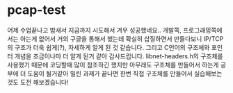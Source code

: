 # pcap-test
어제 수업끝나고 밤새서 지금까지 시도해서 겨우 성공했네요.. 
개발쪽, 프로그래밍쪽에서는 아는게 없어서 거의 구글을 통해서 했는데
확실히 삽질하면서 만들다보니 IP/TCP의 구조가 더욱 쉽게(?), 자세하게
알게 된 것 같습니다. 그리고 C언어의 구조체와 포인터 개념을 조금이나마
더 알게 된거 같아 감사드립니다. libnet-headers.h의 구조체를 사용했기
때문에 코딩할때 많이 참조하긴 했지만 아무래도 구조체를 만들어서 하는게
공부에 더 도움이 될거같아 밀린 과제가 끝나면 한번 직접 구조체를 만들어서
실습해보는것도 도전 해보겠습니다!
